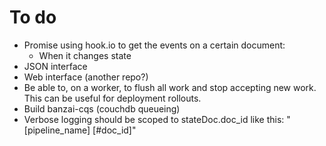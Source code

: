 # To do

* Promise using hook.io to get the events on a certain document:
  * When it changes state
* JSON interface
* Web interface (another repo?)
* Be able to, on a worker, to flush all work and stop accepting new work. This can be useful for deployment rollouts.
* Build banzai-cqs (couchdb queueing)
* Verbose logging should be scoped to stateDoc.doc_id like this: "\[pipeline_name] [#doc_id]"